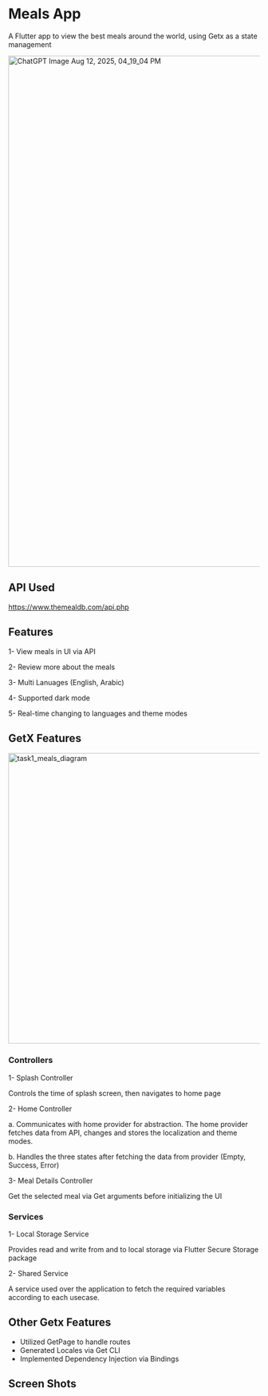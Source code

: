 


# Meals App

A Flutter app to view the best meals around the world, using Getx as a state management 

<img width="1536" height="1024" alt="ChatGPT Image Aug 12, 2025, 04_19_04 PM" src="https://github.com/user-attachments/assets/8b7bc7a2-49d0-41ee-bf57-85d689dc6279" />

## API Used

https://www.themealdb.com/api.php


## Features

1- View meals in UI via API

2- Review more about the meals

3- Multi Lanuages (English, Arabic)

4- Supported dark mode

5- Real-time changing to languages and theme modes


## GetX Features

<img width="886" height="582" alt="task1_meals_diagram" src="https://github.com/user-attachments/assets/a6086ce5-ae2e-4340-9070-a8a63a711306" />

### Controllers

1- Splash Controller

Controls the time of splash screen, then navigates to home page


2- Home Controller

 a. Communicates with home provider for abstraction. The home provider fetches data from API, changes and stores the localization and theme modes. 

 b. Handles the three states after fetching the data from provider (Empty, Success, Error)


3- Meal Details Controller

Get the selected meal via Get arguments before initializing the UI



### Services

1- Local Storage Service

Provides read and write from and to local storage via Flutter Secure Storage package


2- Shared Service

A service used over the application to fetch the required variables according to each usecase.



## Other Getx Features

- Utilized GetPage to handle routes
- Generated Locales via Get CLI
- Implemented Dependency Injection via Bindings



## Screen Shots









